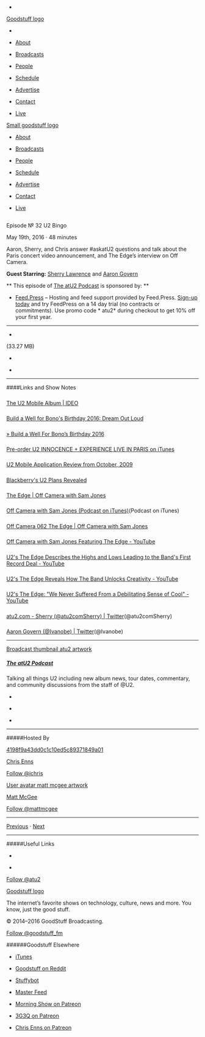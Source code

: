 

-
[Goodstuff logo](http://www.goodstuff.fm/)[](/assets/goodstuff_logo-17c1fe6f378352de5d7345f76152130b.svg)

-


-  [About](/about)

-  [Broadcasts](/broadcasts)

-  [People](/people)

-  [Schedule](/schedule)

-  [Advertise](/advertise)

-  [Contact](/contact)

-  [Live](/live)


[Small goodstuff logo](http://www.goodstuff.fm/)[](/assets/small_goodstuff_logo-bf032e72b9ec41494f4d90905f1ad619.svg)


-  [About](/about)

-  [Broadcasts](/broadcasts)

-  [People](/people)

-  [Schedule](/schedule)

-  [Advertise](/advertise)

-  [Contact](/contact)

-  [Live](/live)


##
Episode № 32
U2 Bingo


May 19th, 2016
&middot;
48
minutes


Aaron, Sherry, and Chris answer #askatU2 questions and talk about the Paris concert video announcement, and The Edge&rsquo;s interview on Off Camera.


**Guest Starring:**
[Sherry Lawrence](/people/sherry-lawrence) and  [Aaron Govern](/people/aaron-govern)


**
This episode of
[The atU2 Podcast](/atu2)
is sponsored by:
**


-  [Feed.Press](http://feed.press/atu2) – Hosting and feed support provided by Feed.Press.  [Sign-up today](http://feed.press/atu2) and try FeedPress on a 14 day trial (no contracts or commitments). Use promo code * atu2* during checkout to get 10% off your first year.


------------------------------


-
[](http://podcasts-1.feedpress.co/12572/atu2-32.mp3)(33.27 MB)

-
[](http://twitter.com/intent/tweet?text=The%20atU2%20Podcast%20%E2%84%96%2032%20on%20@goodstuff_fm%20-%20http://goodstuff.fm/atu2/32)

-
[](http://www.facebook.com/sharer/sharer.php?u=http://goodstuff.fm/atu2/32)


------------------------------


####Links and Show Notes

#####
[The U2 Mobile Album | IDEO](https://www.ideo.com/work/the-u2-mobile-album)


#####
[Build a Well for Bono's Birthday 2016: Dream Out Loud](http://www.atu2.com/news/build-a-well-for-bonos-birthday-2016-dream-out-loud.html)


#####
[» Build a Well For Bono’s Birthday 2016](http://africanwellfund.org/bono-well-2016/)


#####
[Pre-order U2 INNOCENCE + EXPERIENCE LIVE IN PARIS on iTunes](https://geo.itunes.apple.com/ca/movie/u2-innocence-+-experience/id1108040496?at=10l4Ki&mt=6)


#####
[U2 Mobile Application Review from October, 2009](http://www.atu2.com/news/u2-mobile-application-review.html)


#####
[Blackberry's U2 Plans Revealed](http://www.atu2.com/news/blackberrys-u2-plans-revealed.html)


#####
[The Edge | Off Camera with Sam Jones](http://offcamera.com/issues/the-edge/listen/#.Vz4uf2PsNBw)


#####
[Off Camera with Sam Jones (Podcast on iTunes)](https://geo.itunes.apple.com/us/podcast/off-camera-with-sam-jones/id642483864?mt=2&at=10l4Ki)(Podcast on iTunes)


#####
[Off Camera 062 The Edge | Off Camera with Sam Jones](http://shop.offcamera.com/products/off-camera-062-the-edge)


#####
[Off Camera with Sam Jones Featuring The Edge - YouTube](https://www.youtube.com/watch?v=LZEq8wH_qGg)


#####
[U2's The Edge Describes the Highs and Lows Leading to the Band's First Record Deal - YouTube](https://www.youtube.com/watch?v=CqL-r35YVKU)


#####
[U2's The Edge Reveals How The Band Unlocks Creativity - YouTube](https://www.youtube.com/watch?v=Vcmuy_qg7lI)


#####
[U2's The Edge: "We Never Suffered From a Debilitating Sense of Cool" - YouTube](https://www.youtube.com/watch?v=avjn6A3qOnQ)


#####
[atu2.com - Sherry (@atu2comSherry) | Twitter](https://twitter.com/atu2comsherry)(@atu2comSherry)


#####
[Aaron Govern (@Ivanobe) | Twitter](https://twitter.com/ivanobe)(@Ivanobe)


------------------------------


[Broadcast thumbnail atu2 artwork](/atu2)[](https://goodstuffs3.s3.amazonaws.com/uploads/broadcast/image/34/broadcast_thumbnail_atu2_artwork.png)

##### [The atU2 Podcast](/atu2)


Talking all things U2 including new album news, tour dates, commentary, and community discussions from the staff of @U2.

-
[](https://itunes.apple.com/ca/podcast/the-atu2-podcast/id1018994132?mt=2)

-
[](http://feeds.goodstuff.fm/atu2)

-
[](mailto:chris@goodstuff.fm?cc=sponsorship%40goodstuff.fm&subject=%5BGoodStuff%20FM%5D%20Sponsorship%20Inquiry%20for%20The%20atU2%20Podcast)


------------------------------


#####Hosted By


[4198f9a43dd0c1c10ed5c89371849a01](/people/chris-enns)[](http://gravatar.com/avatar/4198f9a43dd0c1c10ed5c89371849a01.png?s=300&r=pg)

[Chris Enns](/people/chris-enns)


[Follow @ichris](https://twitter.com/ichris)


[User avatar matt mcgee artwork](/people/matt-mcgee)[](https://goodstuffs3.s3.amazonaws.com/uploads/user/avatar/81/user_avatar_matt-mcgee_artwork.png)

[Matt McGee](/people/matt-mcgee)


[Follow @mattmcgee](https://twitter.com/mattmcgee)


------------------------------


[Previous](/atu2/31)
&middot;
[Next](/atu2/33)


------------------------------


#####Useful Links

-
[](mailto:chris@goodstuff.fm?subject=%5BGoodstuff%20FM%5D%20Feedback%20for%20The%20atU2%20Podcast)

-
[Follow @atu2](https://twitter.com/atu2)


[Goodstuff logo](http://www.goodstuff.fm/)[](/assets/goodstuff_logo-17c1fe6f378352de5d7345f76152130b.svg)


The internet’s favorite shows on technology, culture, news and more. You know, just the good stuff.


&copy; 2014&ndash;2016 GoodStuff Broadcasting.

[Follow @goodstuff_fm](https://twitter.com/goodstufffm)


######Goodstuff Elsewhere

-  [iTunes](https://itunes.apple.com/us/artist/goodstuff-fm/id843385597?mt=2)

-  [Goodstuff on Reddit](https://www.reddit.com/r/Goodstuff_fm/)

-  [Stuffybot](http://stuffybot.goodstuff.fm)

-  [Master Feed](/master/feed)

-  [Morning Show on Patreon](https://www.patreon.com/morningshow)

-  [3G3Q on Patreon](https://www.patreon.com/3g3q)

-  [Chris Enns on Patreon](https://www.patreon.com/ichris)
